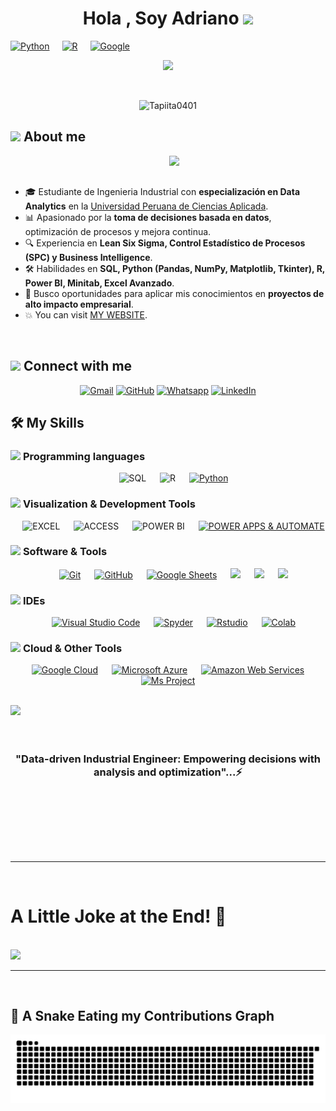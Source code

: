 <h1 align="center"><b>Hola , Soy Adriano </b><img src="https://media.giphy.com/media/hvRJCLFzcasrR4ia7z/giphy.gif" width="35"></h1>

<div style="display: flex; gap: 20px; align-items: center;">
    <a href="https://docs.python.org/3/library/index.html"> <img src="https://cdn.iconscout.com/icon/free/png-256/python-3521655-2945099.png" alt="Python" width="100">
    </a>
    <a href="https://www.r-project.org/"> <img src="https://www.r-project.org/Rlogo.png" alt="R" width="100">
    </a>
    <a href="https://www.google.com/"> <img src="https://upload.wikimedia.org/wikipedia/commons/2/2f/Google_2015_logo.svg" alt="Google" width="100">
    </a>
</div>


<!--  -->
<p align="center">
  <a href="https://github.com/DenverCoder1/readme-typing-svg"><img src="https://readme-typing-svg.herokuapp.com?font=Time+New+Roman&color=cyan&size=25&center=true&vCenter=true&width=600&height=100&lines=Always+developing+my+skills..&hearts;++;Data-Driven+Industrial-Engineer,;Industrial+Engineering+Student,;Data+Analytics,;Active+Learner/Researcher,;Love+to+learn+new+stuffs..<3"></a>
</p>

<br>

<p align="center"> 
	<img src="https://komarev.com/ghpvc/?username=Tapiita0401&label=Profile%20views&color=0047AB&style=plastic?" alt="Tapiita0401" height=25px, width=160px/> 

</p>

	
## <picture><img src = "https://github.com/7oSkaaa/7oSkaaa/blob/main/Images/about_me.gif?raw=true" width = 50px></picture> About me

<picture> <img align="right" src="https://github.com/7oSkaaa/7oSkaaa/blob/main/Images/Right_Side.gif?raw=true" width = 250px></picture>

<br><br>

- 🎓 Estudiante de Ingenieria Industrial con **especialización en Data Analytics** en la [Universidad Peruana de Ciencias Aplicada](https://www.upc.edu.pe/).
- 📊 Apasionado por la **toma de decisiones basada en datos**, optimización de procesos y mejora continua.  
- 🔍 Experiencia en **Lean Six Sigma, Control Estadístico de Procesos (SPC) y Business Intelligence**.  
- 🛠️ Habilidades en **SQL, Python (Pandas, NumPy, Matplotlib, Tkinter), R, Power BI, Minitab, Excel Avanzado**.  
- 🚀 Busco oportunidades para aplicar mis conocimientos en **proyectos de alto impacto empresarial**. 
- :boom: You can visit [MY WEBSITE](https://www.linkedin.com/in/adriano-tapia-7b8bba216/).
<br>

## <picture> <img src="https://github.com/7oSkaaa/7oSkaaa/blob/main/Images/Connect-with-me.gif?raw=true" width="100px"> </picture> Connect with me
<p align="center">
	<a href="mailto:adrianotapiaalarcon0401@gmail.com"><img img src="https://img.shields.io/badge/Gmail-%23EA4335.svg?style=plastic&logo=Gmail&logoColor=white" alt="Gmail"/></a>
	<a href="https://github.com/Tapiita0401"><img src="https://img.shields.io/badge/Github-%23181717.svg?style=plastic&logo=Github&logoColor=white" alt="GitHub"/></a>
	<a href="https://wa.me/51949009119"><img src="https://img.shields.io/badge/Whatsapp-%2325D366.svg?style=plastic&logo=Whatsapp&logoColor=white" alt="Whatsapp"/></a>
	<a href="https://www.linkedin.com/in/adriano-tapia-7b8bba216/"><img src="https://img.shields.io/badge/Linkedin-%230A66C2.svg?style=plastic&logo=Linkedin&logoColor=white" alt="LinkedIn"/></a>

</p>

## 🛠️ My Skills

### <picture> <img src = "https://github.com/7oSkaaa/7oSkaaa/blob/main/Images/Programming_Languages.gif?raw=true" width = 50px>  </picture> Programming languages

<p align="center"> 
  &emsp; 
  <img alt="SQL" src="https://img.shields.io/badge/SQL%20-%232370ED.svg?style=plastic&logo=postgresql&logoColor=white">
</a>
&emsp;
  <img alt="R" src="https://img.shields.io/badge/R%20-%2300599C.svg?style=plastic&logo=r&logoColor=white">
</a>
&emsp;
<a href="https://www.python.org" target="_blank">
  <img alt="Python" src="https://img.shields.io/badge/Python%20-%2314354C.svg?style=plastic&logo=python&logoColor=white">
</a>
</p>

### <picture> <img src = "https://github.com/7oSkaaa/7oSkaaa/blob/main/Images/Front_End.gif?raw=true" width = 50px>  </picture> Visualization & Development Tools
<p align="center"> 
&emsp; 
   <img alt="EXCEL" src="https://img.shields.io/badge/Microsoft%20Excel%20-%2334A853.svg?style=plastic&logo=microsoft%20excel&logoColor=white">
  </a>   
&emsp;
   <img alt="ACCESS" src="https://img.shields.io/badge/Microsoft%20Access%20-%23E34F26.svg?style=plastic&logo=Microsoft%20Access&logoColor=white">
  </a> 
&emsp;
   <img alt="POWER BI" src="https://img.shields.io/badge/Power%20Bi-%23F7DF1E.svg?style=plastic&logo=Power%20Bi&logoColor=black">
  </a>
&emsp;
  <a href="https://www.w3schools.com/css/" target="_blank"> <img alt="POWER APPS & AUTOMATE" src="https://img.shields.io/badge/Power%20Apps%20&%20Automate-%232C2255.svg?&style=plastic&logo=PowerApps&Automate%20&logoColor=white">
  </a>
</p>

 ### <picture> <img src = "https://github.com/7oSkaaa/7oSkaaa/blob/main/Images/Software_Tools.gif?raw=true" width = 50px>  </picture> Software & Tools
 
<p align="center">
  &emsp;
    <a href="#"><img alt="Git" src="https://img.shields.io/badge/Git%20-%23F05033.svg?style=plastic&logo=git&logoColor=white"></a>
  &emsp;
    <a href="#"><img alt="GitHub" src="https://img.shields.io/badge/Github-%23181717.svg?style=plastic&logo=github&logoColor=white"></a>
  &emsp;
    <a href="#"><img alt="Google Sheets" src="https://img.shields.io/badge/Google%20Sheets%20-%2334A853.svg?style=plastic&logo=google%20sheets&logoColor=white"></a>
  &emsp;
    <a href="#"><img src="https://img.shields.io/badge/Django-%23092E20.svg?&style=plastic&logo=django&logoColor=white" /></a>
&emsp;
    <a href="#"><img src="https://img.shields.io/badge/Mysql-%234479A1.svg?&style=plastic&logo=mysql&logoColor=white"/></a>
&emsp;
    <a href="#"><img src="https://img.shields.io/badge/Oracle-%23F80000.svg?style=plastic&logo=oracledatabase&logoColor=white" /></a>
</p>

 ### <picture> <img src = "https://github.com/7oSkaaa/7oSkaaa/blob/main/Images/IDEs.gif?raw=true" width = 50px>  </picture> IDEs
 
<p align="center">
  &emsp;
    <a href="#"><img alt="Visual Studio Code" src="https://img.shields.io/badge/Visual%20Studio%20Code-0078d7.svg?style=plastic&logo=visual-studio-code&logoColor=white"></a>
  &emsp;
    <a href="#"><img alt="Spyder" src="https://img.shields.io/badge/Spyder-%23000000.svg?style=plastic&logo=spyder&logoColor=white" /></a>
  &emsp;
    <a href="#"><img alt="Rstudio" src="https://img.shields.io/badge/Rstudio-%2366595C.svg?&style=plastic&logo=Rstudio&logoColor=white" /></a>
  &emsp;
    <a href="#"><img alt="Colab" src="https://img.shields.io/badge/Colab%20-%23FFA116.svg?&style=plastic&logo=colab%20&logoColor=white" /></a>
</p>

 ### <picture> <img src = "https://github.com/7oSkaaa/7oSkaaa/blob/main/Images/CP_PS.gif?raw=true" width = 50px>  </picture> Cloud & Other Tools
 
<p align="center">
  &emsp;
    <a href="#"><img alt = "Google Cloud" src="https://img.shields.io/badge/Google%20Cloud-%232370ED.svg?style=plastic&logo=google&cloudlogoColor=blue" /></a>	
  &emsp;
    <a href="#"><img alt = "Microsoft Azure" src="https://img.shields.io/badge/Microsoft%20Azure-%231F8ACB.svg?style=plastic&logo=azure&logoColor=black" /></a>
  &emsp;
    <a href="#"><img alt = "Amazon Web Services" src="https://img.shields.io/badge/Amazon%20Web%20Services-%234479A1.svg?style=plastic&logo=amazon&web&serviceslogoColor=white" /></a>
  &emsp;
    <a href="#"><img alt = "Ms Project" src="https://img.shields.io/badge/Ms%20Project-%2334A853.svg?style=plastic&logo=ms&projectlogoColor=white" /></a>

</p>

<br>
<img src="https://user-images.githubusercontent.com/73097560/115834477-dbab4500-a447-11eb-908a-139a6edaec5c.gif">
<br>
<br>
<br>

<div align='center'>


### **"Data-driven Industrial Engineer: Empowering decisions with analysis and optimization"...⚡**</b>



<br>

  </p>
</div>
</details>

</br></br>
	
</p>

<Br>
<hr>
<Br>
<h1>A Little Joke at the End! 🤣</h1>
<Br>
  
<img src="https://ih1.redbubble.net/image.471887531.0381/raf,750x1000,075,t,000000:44f0b734a5.u4.jpg"/>
  
  
  
<Br>
<hr>
<Br>


## 🐍 A Snake Eating my Contributions Graph
	
<p align = "center">
	<img src = "https://github.com/Tapiita0401/Tapiita0401/blob/main/github_user_contribution.svg" alt = "Snake Game"/>
